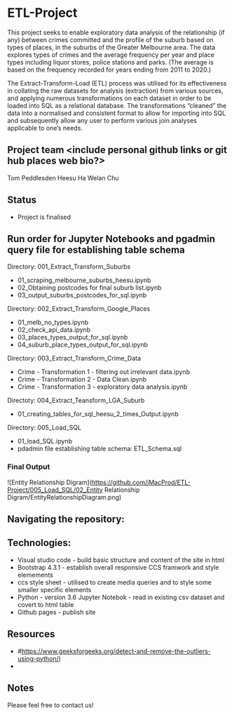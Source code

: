 # ETL-Project

This project seeks to enable exploratory data analysis of the relationship (if any) between crimes committed and the profile of the suburb based on types of places, in the suburbs of the Greater Melbourne area. The data explores types of crimes and the average frequency per year and place types including liquor stores, police stations and parks. (The average is based on the frequency recorded for years ending from 2011 to 2020.)

The Extract-Transform-Load (ETL) process was utilised for its effectiveness in collating the raw datasets for analysis (extraction) from various sources, and applying numerous transformations on each dataset in order to be loaded into SQL as a relational database. The transformations “cleaned” the data into a normalised and consistent format to allow for importing into SQL and subsequently allow any user to perform various join analyses applicable to one’s needs.


## Project team <include personal github links or git hub places web bio?>
Tom Peddlesden
Heesu Ha
Welan Chu

## Status
* Project is finalised

## Run order for Jupyter Notebooks and pgadmin query file for establishing table schema

Directory: 001_Extract_Transform_Suburbs
* 01_scraping_melbourne_suburbs_heesu.ipynb
* 02_Obtaining postcodes for final suburb list.ipynb
* 03_output_suburbs_postcodes_for_sql.ipynb

Directory: 002_Extract_Transform_Google_Places
*  01_melb_no_types.ipynb
* 02_check_api_data.ipynb
* 03_places_types_output_for_sql.ipynb
* 04_suburb_place_types_output_for_sql.ipynb

Directory: 003_Extract_Transform_Crime_Data
* Crime - Transformation 1 - filtering out irrelevant data.ipynb
* Crime - Transformation 2 - Data Clean.ipynb
* Crime - Transformation 3 - exploratory data analysis.ipynb

Directoty: 004_Extract_Teansform_LGA_Suburb
* 01_creating_tables_for_sql_heesu_2_times_Output.ipynb

Directory: 005_Load_SQL
* 01_load_SQL.ipynb
* pdadmin file establishing table schema: ETL_Schema.sql


### Final Output
![Entity Relationship Digram](https://github.com/jMacProd/ETL-Project/005_Load_SQL/02_Entity Relationship Digram/EntityRelationshipDiagram.png)

## Navigating the repository:


## Technologies:
* Visual studio code - build basic structure and content of the site in html 
* Bootstrap 4.3.1 - establish overall responsive CCS framwork and style elemements
* ccs style sheet - utilised to create media queries and to style some smaller specific elements
* Python - version 3.6 Jupyter Notebok - read in existing csv dataset and covert to html table 
* Github pages - publish site



## Resources
* #https://www.geeksforgeeks.org/detect-and-remove-the-outliers-using-python/)
* 

## Notes

  
Please feel free to contact us!

